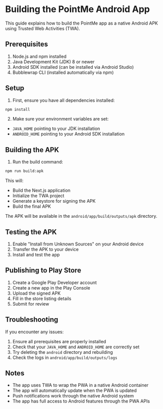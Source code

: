 # Building the PointMe Android App

This guide explains how to build the PointMe app as a native Android APK using Trusted Web Activities (TWA).

## Prerequisites

1. Node.js and npm installed
2. Java Development Kit (JDK) 8 or newer
3. Android SDK installed (can be installed via Android Studio)
4. Bubblewrap CLI (installed automatically via npm)

## Setup

1. First, ensure you have all dependencies installed:
```bash
npm install
```

2. Make sure your environment variables are set:
- `JAVA_HOME` pointing to your JDK installation
- `ANDROID_HOME` pointing to your Android SDK installation

## Building the APK

1. Run the build command:
```bash
npm run build:apk
```

This will:
- Build the Next.js application
- Initialize the TWA project
- Generate a keystore for signing the APK
- Build the final APK

The APK will be available in the `android/app/build/outputs/apk` directory.

## Testing the APK

1. Enable "Install from Unknown Sources" on your Android device
2. Transfer the APK to your device
3. Install and test the app

## Publishing to Play Store

1. Create a Google Play Developer account
2. Create a new app in the Play Console
3. Upload the signed APK
4. Fill in the store listing details
5. Submit for review

## Troubleshooting

If you encounter any issues:

1. Ensure all prerequisites are properly installed
2. Check that your `JAVA_HOME` and `ANDROID_HOME` are correctly set
3. Try deleting the `android` directory and rebuilding
4. Check the logs in `android/app/build/outputs/logs`

## Notes

- The app uses TWA to wrap the PWA in a native Android container
- The app will automatically update when the PWA is updated
- Push notifications work through the native Android system
- The app has full access to Android features through the PWA APIs
